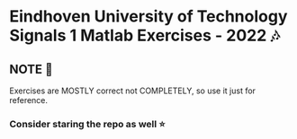 # Eindhoven University of Technology Signals 1 Matlab Exercises - 2022 🎶

## NOTE 📝
Exercises are MOSTLY correct not COMPLETELY, so use it just for reference.

### Consider staring the repo as well ⭐
